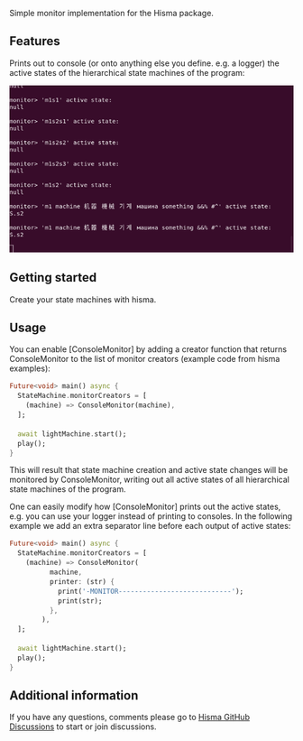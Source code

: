 <!--
This README describes the package. If you publish this package to pub.dev,
this README's contents appear on the landing page for your package.

For information about how to write a good package README, see the guide for
[writing package pages](https://dart.dev/guides/libraries/writing-package-pages).

For general information about developing packages, see the Dart guide for
[creating packages](https://dart.dev/guides/libraries/create-library-packages)
and the Flutter guide for
[developing packages and plugins](https://flutter.dev/developing-packages).
-->

Simple monitor implementation for the Hisma package.

## Features

Prints out to console (or onto anything else you define. e.g. a logger) the active states of the hierarchical state machines of the program:

![hisma_console_monitor_in_action.gif](doc/resources/hisma_console_monitor_in_action.gif)

## Getting started

Create your state machines with hisma.

## Usage

You can enable [ConsoleMonitor] by adding a creator function that returns ConsoleMonitor to the list of monitor creators (example code from hisma examples):

```dart
Future<void> main() async {
  StateMachine.monitorCreators = [
    (machine) => ConsoleMonitor(machine),
  ];

  await lightMachine.start();
  play();
}
```

This will result that state machine creation and active state changes will be monitored by ConsoleMonitor, writing out all active states of all hierarchical state machines of the program.

One can easily modify how [ConsoleMonitor] prints out the active states, e.g. you can use your logger instead of printing to consoles.
In the following example we add an extra separator line before each output of active states:

```dart
Future<void> main() async {
  StateMachine.monitorCreators = [
    (machine) => ConsoleMonitor(
          machine,
          printer: (str) {
            print('-MONITOR----------------------------');
            print(str);
          },
        ),
  ];

  await lightMachine.start();
  play();
}
```

## Additional information

If you have any questions, comments please go to [Hisma GitHub Discussions](https://github.com/tamas-p/hisma/discussions) to start or join discussions.
